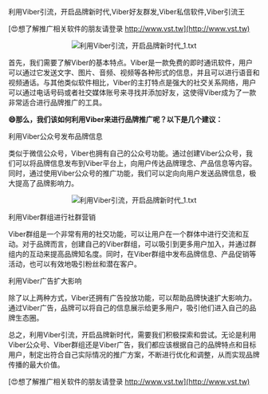 利用Viber引流，开启品牌新时代,Viber好友群发,Viber私信软件,Viber引流王

[😍想了解推广相关软件的朋友请登录 http://www.vst.tw](http://www.vst.tw)

 <center><img src="https://vst.tw/MP4/tuiguang/png/1.png" alt="利用Viber引流，开启品牌新时代_1.txt"></center>

首先，我们需要了解Viber的基本特点。Viber是一款免费的即时通讯软件，用户可以通过它发送文字、图片、音频、视频等各种形式的信息，并且可以进行语音和视频通话。与其他类似软件相比，Viber的主打特点是强大的社交关系网络，用户可以通过电话号码或者社交媒体账号来寻找并添加好友，这使得Viber成为了一款非常适合进行品牌推广的工具。

**😄那么，我们该如何利用Viber来进行品牌推广呢？以下是几个建议：**

利用Viber公众号发布品牌信息

类似于微信公众号，Viber也拥有自己的公众号功能。通过创建Viber公众号，我们可以将品牌信息发布到Viber平台上，向用户传达品牌理念、产品信息等内容。同时，通过使用Viber公众号的推广功能，我们可以定向向用户发送品牌信息，极大提高了品牌影响力。

 <center><img src="https://vst.tw/MP4/tuiguang/png/2.png" alt="利用Viber引流，开启品牌新时代_1.txt"></center>

利用Viber群组进行社群营销

Viber群组是一个非常有用的社交功能，可以让用户在一个群体中进行交流和互动。对于品牌而言，创建自己的Viber群组，可以吸引到更多用户加入，并通过群组内的互动来提高品牌知名度。同时，在Viber群组中发布品牌信息、产品促销等活动，也可以有效地吸引粉丝和潜在客户。

利用Viber广告扩大影响

除了以上两种方式，Viber还拥有广告投放功能，可以帮助品牌快速扩大影响力。通过Viber广告，品牌可以将自己的信息展示给更多用户，吸引他们进入自己的品牌生态圈。

总之，利用Viber引流，开启品牌新时代，需要我们积极探索和尝试。无论是利用Viber公众号、Viber群组还是Viber广告，我们都应该根据自己的品牌特点和目标用户，制定出符合自己实际情况的推广方案，不断进行优化和调整，从而实现品牌传播的最大价值。

[😍想了解推广相关软件的朋友请登录 http://www.vst.tw](http://www.vst.tw)




